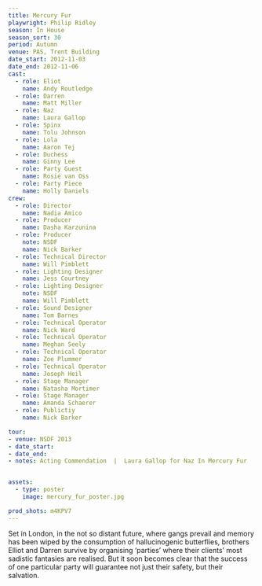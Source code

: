 ```yaml
---
title: Mercury Fur
playwright: Philip Ridley
season: In House
season_sort: 30
period: Autumn
venue: PAS, Trent Building
date_start: 2012-11-03
date_end: 2012-11-06
cast:
  - role: Eliot
    name: Andy Routledge
  - role: Darren
    name: Matt Miller
  - role: Naz
    name: Laura Gallop
  - role: Spinx
    name: Tolu Johnson
  - role: Lola
    name: Aaron Tej
  - role: Duchess
    name: Ginny Lee
  - role: Party Guest
    name: Rosie van Oss
  - role: Party Piece
    name: Holly Daniels
crew:
  - role: Director
    name: Nadia Amico
  - role: Producer
    name: Dasha Karzunina
  - role: Producer
    note: NSDF
    name: Nick Barker
  - role: Technical Director
    name: Will Pimblett
  - role: Lighting Designer
    name: Jess Courtney
  - role: Lighting Designer
    note: NSDF
    name: Will Pimblett
  - role: Sound Designer
    name: Tom Barnes
  - role: Technical Operator
    name: Nick Ward
  - role: Technical Operator
    name: Meghan Seely
  - role: Technical Operator
    name: Zoe Plummer
  - role: Technical Operator
    name: Joseph Heil
  - role: Stage Manager
    name: Natasha Mortimer
  - role: Stage Manager
    name: Amanda Schaerer
  - role: Publictiy
    name: Nick Barker

tour:
- venue: NSDF 2013
- date_start:
- date_end:
- notes: Acting Commendation  |  Laura Gallop for Naz In Mercury Fur


assets:
  - type: poster
    image: mercury_fur_poster.jpg

prod_shots: m4KPV7
---
```


Set in London, in the not so distant future, where gangs prevail and memory has been wiped by the consumption of hallucinogenic butterflies, brothers Elliot and Darren survive by organising ‘parties’ where their clients’ most sadistic fantasies are realised. But it soon becomes clear that the success of one particular party will guarantee not just their safety, but their salvation.
